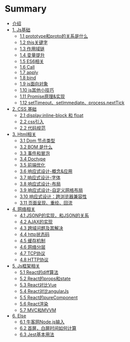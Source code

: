 # Summary

* [介绍](README.md)
* [1. Js基础]()
  * [1.1 prototype和proto的关系是什么](basic/prototype.md)
  * [1.2 this关键字](basic/this.md)
  * [1.3 作用域链](basic/scope-chain.md)
  * [1.4 变量提升](basic/scope-up.md)
  * [1.5 ES6相关](basic/es6.md)
  * [1.6 Call](basic/call.md)
  * [1.7 apply](basic/apply.md)
  * [1.8 bind](basic/bind.md)
  * [1.9 js面向对象](basic/js-OOP.md)
  * [1.10 js其他小技巧](basic/js-else.md)
  * [1.11 Promise原理&实现](basic/promise.md)
  * [1.12 setTimeout、setImmediate、process.nextTick](basic/nextTick-setTimeout.md)
* [2. CSS 基础]()
  * [2.1 display:inline-block 和 float ](css/display-float.md)
  * [2.2 css引入 ](css/link&import.md)
  * [2.2 代码规范 ](css/code-guide.md)
* [3. Html相关]()
  * [ 3.1 Dom 节点类型](html/dom-nodetype.md)
  * [ 3.2 BOM 是什么](html/BOM.md)
  * [ 3.3 事件和冒泡](html/event-bubble.md)
  * [ 3.4 Doctype](html/Doctype.md)
  * [ 3.5 前端优化](html/web-optimization.md)
  * [ 3.6 响应式设计-概念&应用](html/RWD-concept.md)
  * [ 3.7 响应式设计-字体](html/RWD-font.md)
  * [ 3.8 响应式设计-布局](html/RWD-layout.md)
  * [ 3.9 响应式设计-自定义网格布局](html/RWD-gird.md)
  * [ 3.10 响应式设计：跨浏览器兼容性](html/RWD-cross-browser.md)
  * [ 3.11 页面呈现、重绘、回流](html/pageview.md)
* [4. 网络相关]()
  * [4.1 JSONP的实现，和JSON的关系](network/jsonp.md)
  * [4.2 AJAX的实现](network/ajax.md)
  * [4.3 跨域问题及其解决](network/cross-origin.md)
  * [4.4 http状态码](network/http-code.md)
  * [4.5 缓存机制](network/cache.md)
  * [4.6 网络分层](network/net-level.md)
  * [4.7 TCP协议](network/tcp.md)
  * [4.8 HTTP协议](network/http.md)
* [5. Js框架相关]()
  * [5.1 React的diff算法](frame/React-diff.md)
  * [5.2 React的props和state](frame/React-diff.md)
  * [5.3 React对比Vue](frame/react-vue.md)
  * [5.4 React对比angularJs](frame/react-angular.md)
  * [5.5 React的pureComponent](frame/react-purecomponent.md)
  * [5.6 React渲染](frame/React-render.md)
  * [5.7 MVC和MVVM](frame/mvc-mvvm.md)
* [6. Else]() 
  * [6.1 牛客网Node.js输入](else/nowCoder.md)
  * [6.2 首屏，白屏时间如何计算](else/firstScreen.md)
  * [6.3 Jest基本用法](else/jestUsage.md)

